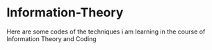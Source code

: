 # Information-Theory
Here are some codes of the techniques i am learning in the course of Information Theory and Coding
